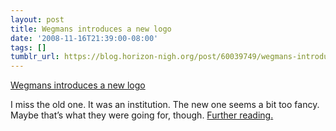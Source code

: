 ```yaml
---
layout: post
title: Wegmans introduces a new logo
date: '2008-11-16T21:39:00-08:00'
tags: []
tumblr_url: https://blog.horizon-nigh.org/post/60039749/wegmans-introduces-a-new-logo
---
```

[Wegmans introduces a new logo](https://www.wegmans.com/webapp/wcs/stores/servlet/ProductDisplay?storeId=10052&krypto=G2fxk6p%2BKn%2BeE9bnEUF7GeBMSFUDV5lXMIqFUfFCTW0Y5DYQ%2FdFoTic0l633SMZn&ddkey=http:ProductDisplay)  

I miss the old one. It was an institution. The new one seems a bit too fancy. Maybe that’s what they were going for, though. [Further reading.](http://www.wegmans.com/webapp/wcs/stores/servlet/PressReleaseDetailView?langId=-1&storeId=10052&catalogId=10002&productId=655490)

